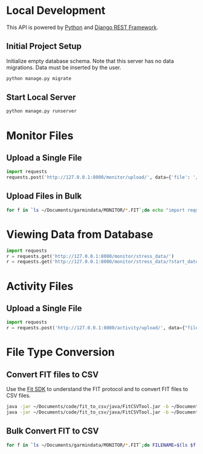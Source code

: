 
# Local Development
This API is powered by [Python](https://www.python.org/) and [Django REST Framework](https://www.django-rest-framework.org/).

## Initial Project Setup
Initialize empty database schema. Note that this server has no data migrations. Data must be inserted by the user.
```bash
python manage.py migrate
```
## Start Local Server
```bash
python manage.py runserver
```
# Monitor Files
## Upload a Single File
```python
import requests
requests.post('http://127.0.0.1:8000/monitor/upload/', data={'file': '/Users/YOU/Documents/garmindata/MONITOR/82AK4813.FIT'})
```
## Upload Files in Bulk
```bash
for f in `ls ~/Documents/garmindata/MONITOR/*.FIT`;do echo "import requests; r = requests.post('http://127.0.0.1:8000/monitor/upload/', data={'file': '$f'});print(r.json())"|python; echo $f;done
```

# Viewing Data from Database
```python
import requests
r = requests.get('http://127.0.0.1:8000/monitor/stress_data/')
r = requests.get('http://127.0.0.1:8000/monitor/stress_data/?start_date=2018-02-01&end_date=2018-03-01')
```

# Activity Files
## Upload a Single File
```python
import requests
r = requests.post('http://127.0.0.1:8000/activity/upload/', data={"file": "/Users/YOU/Documents/garmindata/ACTIVITY/9CUB1048.FIT"})
```

# File Type Conversion
## Convert FIT files to CSV
Use the [Fit SDK](https://www.thisisant.com/developer/ant/ant-fs-and-fit1/) to understand the FIT protocol and to 
convert FIT files to CSV files.
```bash
java -jar ~/Documents/code/fit_to_csv/java/FitCSVTool.jar -b ~/Documents/garmindata/ACTIVITY/<filename>.FIT ~/Documents/garmindata/CSV/ACTIVITY/<filename>
java -jar ~/Documents/code/fit_to_csv/java/FitCSVTool.jar -b ~/Documents/garmindata/MONITOR/<filename>.FIT ~/Documents/garmindata/CSV/MONITOR_STRESS/<filename>
```

## Bulk Convert FIT to CSV
```bash
for f in `ls ~/Documents/garmindata/MONITOR/*.FIT`;do FILENAME=$(ls $f|cut -d"/" -f7|cut -d"." -f1); java -jar ~/Documents/code/fit_to_csv/java/FitCSVTool.jar -b ~/Documents/garmindata/MONITOR/${FILENAME}.FIT ~/Documents/garmindata/CSV/MONITOR_STRESS/${FILENAME}.csv;done
```
